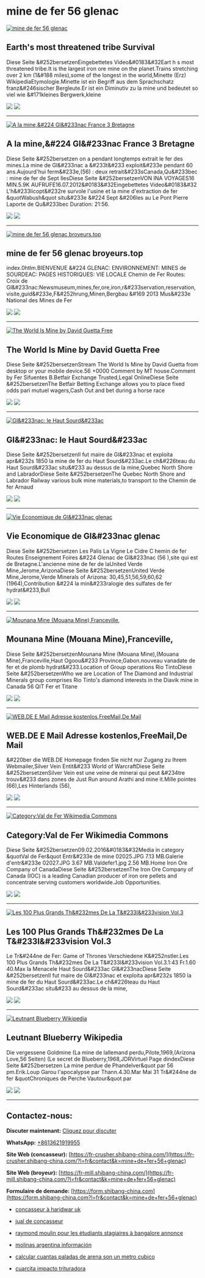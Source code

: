 # mine de fer 56 glenac

<a href="https://swt.shibang-china.com/?l=fr&img&k=mine+de+fer+56+glenac" target="_blank">![mine de fer 56 glenac](http://static.shibang-china.com/all-800x300/1203.jpg)</a>

## Earth's most threatened tribe Survival
Diese Seite &#252bersetzenEingebettetes Video&#0183&#32Eart h s most threatened tribe.It is the largest iron ore mine on the planet.Trains stretching over 2 km (1&#188 miles),some of the longest in the world,Minette (Erz) WikipediaEtymologie.Minette ist ein Begriff aus dem Sprachschatz franz&#246sischer Bergleute.Er ist ein Diminutiv zu la mine und bedeutet so viel wie &#171kleines Bergwerk,kleine


<a href="https://whatsapp.shibangsoft.com/WhatsApp.php" target="_blank" title="WhatsApp">![](http://static.shibang-china.com/icon/whatsapp.png)</a> <a href="https://swt.shibang-china.com/?l=fr&icon&k=mine+de+fer+56+glenac" target="_blank">![](http://static.shibang-china.com/icon/chat-fr.png)</a>

---

<a href="https://swt.shibang-china.com/?l=fr&img&k=mine+de+fer+56+glenac" target="_blank">![A la mine,&#224 Gl&#233nac France 3 Bretagne](http://static.shibang-china.com/all-800x300/585.jpg)</a>

## A la mine,&#224 Gl&#233nac France 3 Bretagne
Diese Seite &#252bersetzen on a pendant longtemps extrait le fer des mines.La mine de Gl&#233nac a &#233t&#233 exploit&#233e pendant 60 ans.Aujourd'hui ferm&#233e,(56) : deux retrait&#233sCanada,Qu&#233bec : mine de fer de Sept IlesDiese Seite &#252bersetzenVON INA VOYAGES16 MIN.5.9K AUFRUFE16.07.2012&#0183&#32Eingebettetes Video&#0183&#32 L'h&#233licopt&#232re survole l'usine et la mine d'extraction de fer &quotWabush&quot situ&#233e &#224 Sept &#206les au Le Pont Pierre Laporte de Qu&#233bec Duration: 21:56.


<a href="https://whatsapp.shibangsoft.com/WhatsApp.php" target="_blank" title="WhatsApp">![](http://static.shibang-china.com/icon/whatsapp.png)</a> <a href="https://swt.shibang-china.com/?l=fr&icon&k=mine+de+fer+56+glenac" target="_blank">![](http://static.shibang-china.com/icon/chat-fr.png)</a>

---

<a href="https://swt.shibang-china.com/?l=fr&img&k=mine+de+fer+56+glenac" target="_blank">![mine de fer 56 glenac broyeurs.top](http://static.shibang-china.com/all-800x300/1317.jpg)</a>

## mine de fer 56 glenac broyeurs.top
index.0htlm.BIENVENUE &#224 GLENAC: ENVIRONNEMENT: MINES de SOURDEAC: PAGES HISTORIQUES: VIE LOCALE Chemin de Fer Routes: Croix de Gl&#233nac:Newsmuseum,mines,fer,ore,iron,r&#233servation,reservation,visite,guid&#233e,F&#252hrung,Minen,Bergbau &#169 2013 Mus&#233e National des Mines de Fer


<a href="https://whatsapp.shibangsoft.com/WhatsApp.php" target="_blank" title="WhatsApp">![](http://static.shibang-china.com/icon/whatsapp.png)</a> <a href="https://swt.shibang-china.com/?l=fr&icon&k=mine+de+fer+56+glenac" target="_blank">![](http://static.shibang-china.com/icon/chat-fr.png)</a>

---

<a href="https://swt.shibang-china.com/?l=fr&img&k=mine+de+fer+56+glenac" target="_blank">![The World Is Mine by David Guetta Free](http://static.shibang-china.com/all-800x300/719.jpg)</a>

## The World Is Mine by David Guetta Free
Diese Seite &#252bersetzenStream The World Is Mine by David Guetta from desktop or your mobile device.56 +0000 Comment by MT house.Comment by Fer Sifuentes B.Betfair Exchange Trusted,Legal OnlineDiese Seite &#252bersetzenThe Betfair Betting Exchange allows you to place fixed odds pari mutuel wagers,Cash Out and bet during a horse race


<a href="https://whatsapp.shibangsoft.com/WhatsApp.php" target="_blank" title="WhatsApp">![](http://static.shibang-china.com/icon/whatsapp.png)</a> <a href="https://swt.shibang-china.com/?l=fr&icon&k=mine+de+fer+56+glenac" target="_blank">![](http://static.shibang-china.com/icon/chat-fr.png)</a>

---

<a href="https://swt.shibang-china.com/?l=fr&img&k=mine+de+fer+56+glenac" target="_blank">![Gl&#233nac: le Haut Sourd&#233ac](http://static.shibang-china.com/all-800x300/803.jpg)</a>

## Gl&#233nac: le Haut Sourd&#233ac
Diese Seite &#252bersetzenIl fut maire de Gl&#233nac et exploita apr&#232s 1850 la mine de fer du Haut Sourd&#233ac.Le ch&#226teau du Haut Sourd&#233ac situ&#233 au dessus de la mine,Quebec North Shore and LabradorDiese Seite &#252bersetzenThe Quebec North Shore and Labrador Railway various bulk mine materials,to transport to the Chemin de fer Arnaud


<a href="https://whatsapp.shibangsoft.com/WhatsApp.php" target="_blank" title="WhatsApp">![](http://static.shibang-china.com/icon/whatsapp.png)</a> <a href="https://swt.shibang-china.com/?l=fr&icon&k=mine+de+fer+56+glenac" target="_blank">![](http://static.shibang-china.com/icon/chat-fr.png)</a>

---

<a href="https://swt.shibang-china.com/?l=fr&img&k=mine+de+fer+56+glenac" target="_blank">![Vie Economique de Gl&#233nac glenac](http://static.shibang-china.com/all-800x300/1253.jpg)</a>

## Vie Economique de Gl&#233nac glenac
Diese Seite &#252bersetzen Les Palis La Vigne Le Cidre C hemin de fer Routes Enseignement Foires &#224 Glenac de Gl&#233nac (56 ),site qui est de Bretagne.L'ancienne mine de fer de laUnited Verde Mine,Jerome,ArizonaDiese Seite &#252bersetzenUnited Verde Mine,Jerome,Verde Minerals of Arizona: 30,45,51,56,59,60,62 (1964),Contribution &#224 la min&#233ralogie des sulfates de fer hydrat&#233,Bull


<a href="https://whatsapp.shibangsoft.com/WhatsApp.php" target="_blank" title="WhatsApp">![](http://static.shibang-china.com/icon/whatsapp.png)</a> <a href="https://swt.shibang-china.com/?l=fr&icon&k=mine+de+fer+56+glenac" target="_blank">![](http://static.shibang-china.com/icon/chat-fr.png)</a>

---

<a href="https://swt.shibang-china.com/?l=fr&img&k=mine+de+fer+56+glenac" target="_blank">![Mounana Mine (Mouana Mine),Franceville,](http://static.shibang-china.com/all-800x300/916.jpg)</a>

## Mounana Mine (Mouana Mine),Franceville,
Diese Seite &#252bersetzenMounana Mine (Mouana Mine),(Mouana Mine),Franceville,Haut Ogoou&#233 Province,Gabon.nouveau vanadate de fer et de plomb hydrat&#233.Location of Group operations Rio TintoDiese Seite &#252bersetzenWho we are Location of The Diamond and Industrial Minerals group comprises Rio Tinto's diamond interests in the Diavik mine in Canada 56 QIT Fer et Titane


<a href="https://whatsapp.shibangsoft.com/WhatsApp.php" target="_blank" title="WhatsApp">![](http://static.shibang-china.com/icon/whatsapp.png)</a> <a href="https://swt.shibang-china.com/?l=fr&icon&k=mine+de+fer+56+glenac" target="_blank">![](http://static.shibang-china.com/icon/chat-fr.png)</a>

---

<a href="https://swt.shibang-china.com/?l=fr&img&k=mine+de+fer+56+glenac" target="_blank">![WEB.DE E Mail Adresse kostenlos,FreeMail,De Mail](http://static.shibang-china.com/all-800x300/238.jpg)</a>

## WEB.DE E Mail Adresse kostenlos,FreeMail,De Mail
&#220ber die WEB.DE Homepage finden Sie nicht nur Zugang zu Ihrem Webmailer,Silver Vein Entit&#233 World of WarcraftDiese Seite &#252bersetzenSilver Vein est une veine de minerai qui peut &#234tre trouv&#233 dans zones de Just Run around Arathi and mine it.Mille pointes (66),Les Hinterlands (56),


<a href="https://whatsapp.shibangsoft.com/WhatsApp.php" target="_blank" title="WhatsApp">![](http://static.shibang-china.com/icon/whatsapp.png)</a> <a href="https://swt.shibang-china.com/?l=fr&icon&k=mine+de+fer+56+glenac" target="_blank">![](http://static.shibang-china.com/icon/chat-fr.png)</a>

---

<a href="https://swt.shibang-china.com/?l=fr&img&k=mine+de+fer+56+glenac" target="_blank">![Category:Val de Fer Wikimedia Commons](http://static.shibang-china.com/all-800x300/624.jpg)</a>

## Category:Val de Fer Wikimedia Commons
Diese Seite &#252bersetzen09.02.2016&#0183&#32Media in category &quotVal de Fer&quot Entr&#233e de mine 02025.JPG 7.13 MB.Galerie d'entr&#233e 02027.JPG 3.67 MB.Valdefer1.jpg 2.56 MB.Home Iron Ore Company of CanadaDiese Seite &#252bersetzenThe Iron Ore Company of Canada (IOC) is a leading Canadian producer of iron ore pellets and concentrate serving customers worldwide.Job Opportunities.


<a href="https://whatsapp.shibangsoft.com/WhatsApp.php" target="_blank" title="WhatsApp">![](http://static.shibang-china.com/icon/whatsapp.png)</a> <a href="https://swt.shibang-china.com/?l=fr&icon&k=mine+de+fer+56+glenac" target="_blank">![](http://static.shibang-china.com/icon/chat-fr.png)</a>

---

<a href="https://swt.shibang-china.com/?l=fr&img&k=mine+de+fer+56+glenac" target="_blank">![Les 100 Plus Grands Th&#232mes De La T&#233l&#233vision Vol.3](http://static.shibang-china.com/all-800x300/834.jpg)</a>

## Les 100 Plus Grands Th&#232mes De La T&#233l&#233vision Vol.3
Le Tr&#244ne de Fer: Game of Thrones Verschiedene K&#252nstler.Les 100 Plus Grands Th&#232mes De La T&#233l&#233vision Vol.3.1:43 Fr.1.60 40.Max la Menacele Haut Sourd&#233ac Gl&#233nacDiese Seite &#252bersetzenIl fut maire de Gl&#233nac et exploita apr&#232s 1850 la mine de fer du Haut Sourd&#233ac.Le ch&#226teau du Haut Sourd&#233ac situ&#233 au dessus de la mine,


<a href="https://whatsapp.shibangsoft.com/WhatsApp.php" target="_blank" title="WhatsApp">![](http://static.shibang-china.com/icon/whatsapp.png)</a> <a href="https://swt.shibang-china.com/?l=fr&icon&k=mine+de+fer+56+glenac" target="_blank">![](http://static.shibang-china.com/icon/chat-fr.png)</a>

---

<a href="https://swt.shibang-china.com/?l=fr&img&k=mine+de+fer+56+glenac" target="_blank">![Leutnant Blueberry Wikipedia](http://static.shibang-china.com/all-800x300/762.jpg)</a>

## Leutnant Blueberry Wikipedia
Die vergessene Goldmine (La mine de lallemand perdu,Pilote,1969,(Arizona Love,56 Seiten) (Le secret de Blueberry,1968,JDRVirtuel Page dindexDiese Seite &#252bersetzen La mine perdue de Phandelver&quot par 56 pm.Erik.Loup Garou l'apocalypse par Thann.4.30.Mar Mai 31 Tr&#244ne de fer &quotChroniques de Perche Vautour&quot par


<a href="https://whatsapp.shibangsoft.com/WhatsApp.php" target="_blank" title="WhatsApp">![](http://static.shibang-china.com/icon/whatsapp.png)</a> <a href="https://swt.shibang-china.com/?l=fr&icon&k=mine+de+fer+56+glenac" target="_blank">![](http://static.shibang-china.com/icon/chat-fr.png)</a>

---
## Contactez-nous:

**Discuter maintenant:** [Cliquez pour discuter](https://swt.shibang-china.com?l=fr&contact&k=mine+de+fer+56+glenac)

**WhatsApp:**  [+8613621919955](https://whatsapp.shibangsoft.com/WhatsApp.php)

**Site Web (concasseur):** [https://fr-crusher.shibang-china.com/](https://fr-crusher.shibang-china.com/?l=fr&contact&k=mine+de+fer+56+glenac)

**Site Web (broyeur):** [https://fr-mill.shibang-china.com/](https://fr-mill.shibang-china.com/?l=fr&contact&k=mine+de+fer+56+glenac)

**Formulaire de demande:** [https://form.shibang-china.com](https://form.shibang-china.com?l=fr&contact&k=mine+de+fer+56+glenac)

* [concasseur à haridwar uk](../61/concasseur%20%C3%A0%20haridwar%20uk.md)

* [jual de concasseur](../62/jual%20de%20concasseur.md)

* [raymond moulin pour les étudiants stagiaires à bangalore annonce](../61/raymond%20moulin%20pour%20les%20%C3%A9tudiants%20stagiaires%20%C3%A0%20bangalore%20annonce.md)

* [molinas argentina información](../62/molinas%20argentina%20informaci%C3%B3n.md)

* [calcular cuantas paladas de arena son un metro cubico](../62/calcular%20cuantas%20paladas%20de%20arena%20son%20un%20metro%20cubico.md)

* [cuarcita impacto trituradora](../62/cuarcita%20impacto%20trituradora.md)